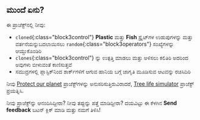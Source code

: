 ## ಮುಂದೆ ಏನು?

ಈ ಪ್ರಾಜೆಕ್ಟ್‌ನಲ್ಲಿ ನೀವು:
+ `cloned`{:class="block3control"} **Plastic** ಮತ್ತು **Fish** ಸ್ಪ್ರೈಟ್‌ಗಳ ಉಡುಪುಗಳನ್ನು ಮತ್ತು ವರ್ತನೆಯನ್ನುಬದಲಾಯಿಸಲು `random`{:class="block3operators"} ಸಂಖ್ಯೆಗಳನ್ನು ಆಯ್ದುಕೊಂಡಿರಿ
+ `clones`{:class="block3control"} ನ್ನು ಉತ್ಪತ್ತಿ ಮಾಡಲು ಮತ್ತು ಅಳಿಸಲು ಕಲಿತಿರಿ ಅದರಿಂದ ಅವುಗಳು ಬೀಳುವಂತೆ ಕಾಣಿಸುತ್ತವೆ
+ ಸಮುದ್ರಗಳಲ್ಲಿ ಪ್ಲಾಸ್ಟಿಕ್‌ನಿಂದ ಶಾರ್ಕ್‌ಗಳಿಗೆ ಆಗುವ ಹಾನಿಯ ಬಗ್ಗೆ ಜಾಗೃತಿ ಮೂಡಿಸುವ ಆಟವನ್ನು ರಚಿಸಿದಿರಿ

ನೀವು [Protect our planet](https://projects.raspberrypi.org/en/pathways/protect-our-planet) ಪ್ರಾಜೆಕ್ಟ್‌ಗಳನ್ನು ಅನುಸರಿಸುತ್ತಿರುವಿರಾದರೆ, [Tree life simulator](https://projects.raspberrypi.org/en/projects/tree-life-simulator) ಪ್ರಾಜೆಕ್ಟ್ ಪ್ರಯತ್ನಿಸಿ.

ನೀವು ಪ್ರಾಜೆಕ್ಟ್‌ನ್ನು ಆನಂದಿಸಿದ್ದೀರಾ? ನೀವು ತಪ್ಪುನ್ನು ಪತ್ತೆ ಮಾಡಿದ್ದೀರಾ? ದಯವಿಟ್ಟು ಈ ಕೆಳಗಿನ **Send feedback** ಬಟನ್‌ ಕ್ಲಿಕ್‌ ಮಾಡಿ ಮತ್ತು ನಮಗೆ ತಿಳಿಸಿ!

